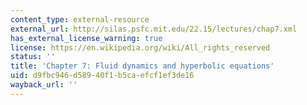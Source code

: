 ```yaml
---
content_type: external-resource
external_url: http://silas.psfc.mit.edu/22.15/lectures/chap7.xml
has_external_license_warning: true
license: https://en.wikipedia.org/wiki/All_rights_reserved
status: ''
title: 'Chapter 7: Fluid dynamics and hyperbolic equations'
uid: d9fbc946-d589-40f1-b5ca-efcf1ef3de16
wayback_url: ''
---
```

